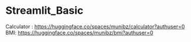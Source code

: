# Streamlit_Basic
Calculator : https://huggingface.co/spaces/munibz/calculator?authuser=0
BMI: https://huggingface.co/spaces/munibz/bmi?authuser=0
